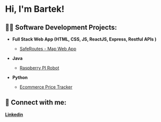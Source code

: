 <h1>Hi, I'm Bartek! </h1>

<h2>👨‍💻 Software Development Projects:</h2>

- <b>Full Stack Web App (HTML, CSS, JS, ReactJS, Express, Restful APIs )</b>
  - [SafeRoutes - Map Web App](https://github.com/bart-03/SafeRoutes) <b><i></b></i>


- <b>Java</b>
  - [Raspberry PI Robot](https://github.com/bart-03/SwiftBot) <b><i></b></i>

- <b>Python</b>
  - [Ecommerce Price Tracker](https://github.com/bart-03/EcommercePriceTracker) <b><i></b></i>
  


## 🤳 Connect with me:
[**Linkedin**](https://www.linkedin.com/in/bartek-fraczek/)





